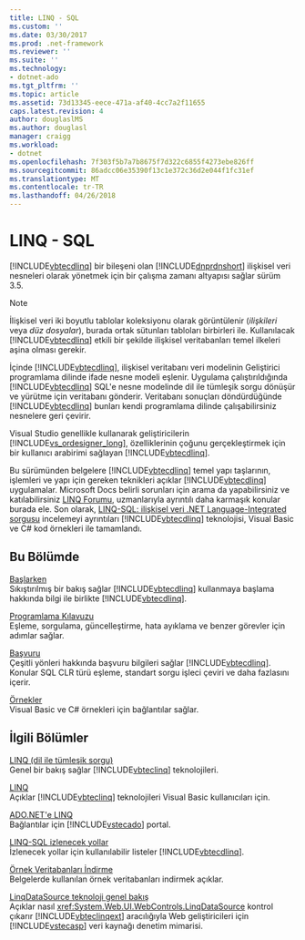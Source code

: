 ```yaml
---
title: LINQ - SQL
ms.custom: ''
ms.date: 03/30/2017
ms.prod: .net-framework
ms.reviewer: ''
ms.suite: ''
ms.technology:
- dotnet-ado
ms.tgt_pltfrm: ''
ms.topic: article
ms.assetid: 73d13345-eece-471a-af40-4cc7a2f11655
caps.latest.revision: 4
author: douglaslMS
ms.author: douglasl
manager: craigg
ms.workload:
- dotnet
ms.openlocfilehash: 7f303f5b7a7b8675f7d322c6855f4273ebe826ff
ms.sourcegitcommit: 86adcc06e35390f13c1e372c36d2e044f1fc31ef
ms.translationtype: MT
ms.contentlocale: tr-TR
ms.lasthandoff: 04/26/2018
---
```

# <a name="linq-to-sql"></a>LINQ - SQL
[!INCLUDE[vbtecdlinq](../../../../../../includes/vbtecdlinq-md.md)] bir bileşeni olan [!INCLUDE[dnprdnshort](../../../../../../includes/dnprdnshort-md.md)] ilişkisel veri nesneleri olarak yönetmek için bir çalışma zamanı altyapısı sağlar sürüm 3.5.  
  
> [!NOTE]
>  İlişkisel veri iki boyutlu tablolar koleksiyonu olarak görüntülenir (*ilişkileri* veya *düz dosyalar*), burada ortak sütunları tabloları birbirleri ile. Kullanılacak [!INCLUDE[vbtecdlinq](../../../../../../includes/vbtecdlinq-md.md)] etkili bir şekilde ilişkisel veritabanları temel ilkeleri aşina olması gerekir.  
  
 İçinde [!INCLUDE[vbtecdlinq](../../../../../../includes/vbtecdlinq-md.md)], ilişkisel veritabanı veri modelinin Geliştirici programlama dilinde ifade nesne modeli eşlenir. Uygulama çalıştırıldığında [!INCLUDE[vbtecdlinq](../../../../../../includes/vbtecdlinq-md.md)] SQL'e nesne modelinde dil ile tümleşik sorgu dönüşür ve yürütme için veritabanı gönderir. Veritabanı sonuçları döndürdüğünde [!INCLUDE[vbtecdlinq](../../../../../../includes/vbtecdlinq-md.md)] bunları kendi programlama dilinde çalışabilirsiniz nesnelere geri çevirir.  
  
 Visual Studio genellikle kullanarak geliştiricilerin [!INCLUDE[vs_ordesigner_long](../../../../../../includes/vs-ordesigner-long-md.md)], özelliklerinin çoğunu gerçekleştirmek için bir kullanıcı arabirimi sağlayan [!INCLUDE[vbtecdlinq](../../../../../../includes/vbtecdlinq-md.md)].  
  
 Bu sürümünden belgelere [!INCLUDE[vbtecdlinq](../../../../../../includes/vbtecdlinq-md.md)] temel yapı taşlarının, işlemleri ve yapı için gereken teknikleri açıklar [!INCLUDE[vbtecdlinq](../../../../../../includes/vbtecdlinq-md.md)] uygulamalar. Microsoft Docs belirli sorunları için arama da yapabilirsiniz ve katılabilirsiniz [LINQ Forumu](http://go.microsoft.com/fwlink/?LinkId=76488), uzmanlarıyla ayrıntılı daha karmaşık konular burada ele. Son olarak, [LINQ-SQL: ilişkisel veri .NET Language-Integrated sorgusu](http://go.microsoft.com/fwlink/?LinkId=93205) incelemeyi ayrıntıları [!INCLUDE[vbtecdlinq](../../../../../../includes/vbtecdlinq-md.md)] teknolojisi, Visual Basic ve C# kod örnekleri ile tamamlandı.  
  
## <a name="in-this-section"></a>Bu Bölümde  
 [Başlarken](../../../../../../docs/framework/data/adonet/sql/linq/getting-started.md)  
 Sıkıştırılmış bir bakış sağlar [!INCLUDE[vbtecdlinq](../../../../../../includes/vbtecdlinq-md.md)] kullanmaya başlama hakkında bilgi ile birlikte [!INCLUDE[vbtecdlinq](../../../../../../includes/vbtecdlinq-md.md)].  
  
 [Programlama Kılavuzu](../../../../../../docs/framework/data/adonet/sql/linq/programming-guide.md)  
 Eşleme, sorgulama, güncelleştirme, hata ayıklama ve benzer görevler için adımlar sağlar.  
  
 [Başvuru](../../../../../../docs/framework/data/adonet/sql/linq/reference.md)  
 Çeşitli yönleri hakkında başvuru bilgileri sağlar [!INCLUDE[vbtecdlinq](../../../../../../includes/vbtecdlinq-md.md)]. Konular SQL CLR türü eşleme, standart sorgu işleci çeviri ve daha fazlasını içerir.  
  
 [Örnekler](../../../../../../docs/framework/data/adonet/sql/linq/samples.md)  
 Visual Basic ve C# örnekleri için bağlantılar sağlar.  
  
## <a name="related-sections"></a>İlgili Bölümler  
 [LINQ (dil ile tümleşik sorgu)](http://msdn.microsoft.com/library/a73c4aec-5d15-4e98-b962-1274021ea93d)  
 Genel bir bakış sağlar [!INCLUDE[vbteclinq](../../../../../../includes/vbteclinq-md.md)] teknolojileri.  
  
 [LINQ](../../../../../visual-basic/programming-guide/language-features/linq/index.md)  
 Açıklar [!INCLUDE[vbteclinq](../../../../../../includes/vbteclinq-md.md)] teknolojileri Visual Basic kullanıcıları için.  
  
 [ADO.NET'e LINQ](http://msdn.microsoft.com/library/be3297b9-1b54-4d4c-82a8-add0d79c2006)  
 Bağlantılar için [!INCLUDE[vstecado](../../../../../../includes/vstecado-md.md)] portal.  
  
 [LINQ-SQL izlenecek yollar](http://msdn.microsoft.com/library/308e66ac-f704-4e00-9b4e-7af0045a2374)  
 İzlenecek yollar için kullanılabilir listeler [!INCLUDE[vbtecdlinq](../../../../../../includes/vbtecdlinq-md.md)].  
  
 [Örnek Veritabanları İndirme](../../../../../../docs/framework/data/adonet/sql/linq/downloading-sample-databases.md)  
 Belgelerde kullanılan örnek veritabanları indirmek açıklar.  
  
 [LinqDataSource teknoloji genel bakış](http://msdn.microsoft.com/library/104cfc3f-7385-47d3-8a51-830dfa791136)  
 Açıklar nasıl <xref:System.Web.UI.WebControls.LinqDataSource> kontrol çıkarır [!INCLUDE[vbteclinqext](../../../../../../includes/vbteclinqext-md.md)] aracılığıyla Web geliştiricileri için [!INCLUDE[vstecasp](../../../../../../includes/vstecasp-md.md)] veri kaynağı denetim mimarisi.
